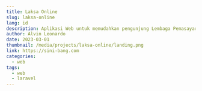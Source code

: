 ```yaml
---
title: Laksa Online
slug: laksa-online
lang: id
description: Aplikasi Web untuk memudahkan pengunjung Lembaga Pemasayarakatan (Lapas) dalam membuat jadwal kunjungan dan menitipkan barang untuk narapidana.
author: Alvin Leonardo
date: 2023-03-01
thumbnail: /media/projects/laksa-online/landing.png
link: https://sini-bang.com
categories:
  - web
tags:
  - web
  - laravel
---
```


